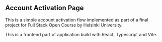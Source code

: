 ## Account Activation Page

This is a simple account activation flow implemented as part of a final project for Full Stack Open Course by Helsinki University.

This is a frontend part of application build with React, Typescript and Vite. 
